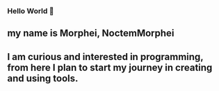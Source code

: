 ### Hello World 👋
## my name is Morphei, NoctemMorphei
## I am curious and interested in programming, from here I plan to start my journey in creating and using tools.
